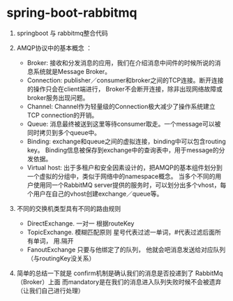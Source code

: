 # spring-boot-rabbitmq
1. springboot 与 rabbitmq整合代码
2. AMQP协议中的基本概念 ：
    - Broker: 接收和分发消息的应用，我们在介绍消息中间件的时候所说的消息系统就是Message Broker。
    - Connection: publisher／consumer和broker之间的TCP连接。断开连接的操作只会在client端进行，
      Broker不会断开连接，除非出现网络故障或broker服务出现问题。
    - Channel: Channel作为轻量级的Connection极大减少了操作系统建立TCP connection的开销。
    - Queue: 消息最终被送到这里等待consumer取走。一个message可以被同时拷贝到多个queue中。
    - Binding: exchange和queue之间的虚拟连接，binding中可以包含routing key。
      Binding信息被保存到exchange中的查询表中，用于message的分发依据。
    - Virtual host: 出于多租户和安全因素设计的，把AMQP的基本组件划分到一个虚拟的分组中，类似于网络中的namespace概念。
       当多个不同的用户使用同一个RabbitMQ server提供的服务时，可以划分出多个vhost，每个用户在自己的vhost创建exchange／queue等。


3. 不同的交换机类型具有不同的路由规则
     - DirectExchange.    一对一 根据routeKey
     - TopicExchange.     模糊匹配原则  星号代表过滤一单词，#代表过滤后面所有单词， 用.隔开
     - FanoutExchange     只要与他绑定了的队列， 他就会吧消息发送给对应队列（与routingKey没关系）
4. 简单的总结一下就是 confirm机制是确认我们的消息是否投递到了 RabbitMq（Broker）上面 而mandatory是在我们的消息进入队列失败时候不会被遗弃（让我们自己进行处理）
